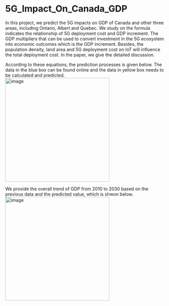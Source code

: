 # 5G_Impact_On_Canada_GDP

In this project, we predict the 5G impacts on GDP of Canada and other three areas, including Ontario, Albert and Quebec. 
We study on the formula indicates the relationship of 5G deployment cost and GDP increment. The GDP multipliers that can be used to convert investment in the 5G ecosystem into economic outcomes which is the GDP increment. Besides, the population density, land area and 5G deployment cost on IoT will influence the total deployment cost. In the paper, we give the detailed discussion. 

According to these equations, the prediction processes is given below. The data in the blue box can be found online and the data in yellow box needs to be calculated and predicted. 
<img width="330" alt="image" src="https://user-images.githubusercontent.com/70187992/160927958-b3be2aa6-1d2f-4892-b682-386661c34046.png">


We provide the overall trend of GDP from 2010 to 2030 based on the previous data and the predicted value, which is shwon below.
<img width="330" alt="image" src="https://user-images.githubusercontent.com/70187992/160928692-f03c2e86-9f67-49fd-91e6-655f40038804.png">
